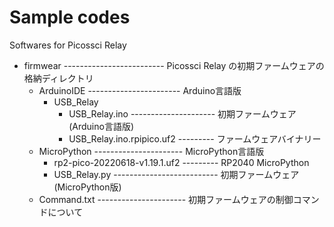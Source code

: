 # Sample codes

Softwares for Picossci Relay

+ firmwear ------------------------- Picossci Relay の初期ファームウェアの格納ディレクトリ
   + ArduinoIDE ----------------------- Arduino言語版
       + USB_Relay
           + USB_Relay.ino --------------------- 初期ファームウェア (Arduino言語版)
           + USB_Relay.ino.rpipico.uf2 --------- ファームウェアバイナリー
   + MicroPython ---------------------- MicroPython言語版
       + rp2-pico-20220618-v1.19.1.uf2 --------- RP2040 MicroPython
       + USB_Relay.py -------------------------- 初期ファームウェア (MicroPython版)
   + Command.txt ---------------------- 初期ファームウェアの制御コマンドについて

